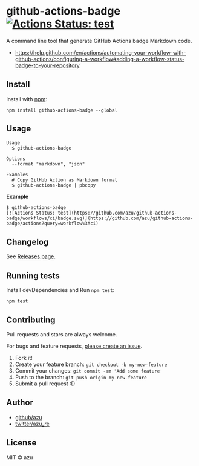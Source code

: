 # github-actions-badge [![Actions Status: test](https://github.com/azu/github-actions-badge/workflows/test/badge.svg)](https://github.com/azu/github-actions-badge/actions?query=workflow%3A"test")

A command line tool that generate GitHub Actions badge Markdown code.

- https://help.github.com/en/actions/automating-your-workflow-with-github-actions/configuring-a-workflow#adding-a-workflow-status-badge-to-your-repository

## Install

Install with [npm](https://www.npmjs.com/):

    npm install github-actions-badge --global

## Usage

    Usage
      $ github-actions-badge
 
    Options
      --format "markdown", "json"
 
    Examples
      # Copy GitHub Action as Markdown format
      $ github-actions-badge | pbcopy

**Example**

```
$ github-actions-badge
[![Actions Status: test](https://github.com/azu/github-actions-badge/workflows/ci/badge.svg)](https://github.com/azu/github-actions-badge/actions?query=workflow%3Aci)
```

## Changelog

See [Releases page](https://github.com/azu/github-actions-badge/releases).

## Running tests

Install devDependencies and Run `npm test`:

    npm test

## Contributing

Pull requests and stars are always welcome.

For bugs and feature requests, [please create an issue](https://github.com/azu/github-actions-badge/issues).

1. Fork it!
2. Create your feature branch: `git checkout -b my-new-feature`
3. Commit your changes: `git commit -am 'Add some feature'`
4. Push to the branch: `git push origin my-new-feature`
5. Submit a pull request :D

## Author

- [github/azu](https://github.com/azu)
- [twitter/azu_re](https://twitter.com/azu_re)

## License

MIT © azu
